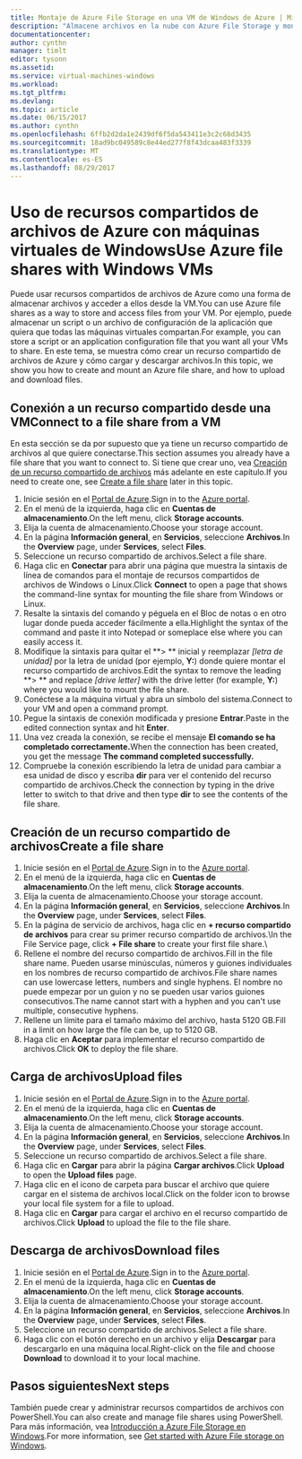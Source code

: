 ```yaml
---
title: Montaje de Azure File Storage en una VM de Windows de Azure | Microsoft Docs
description: "Almacene archivos en la nube con Azure File Storage y monte un recurso compartido de archivos de nube en una máquina virtual (VM) de Azure."
documentationcenter: 
author: cynthn
manager: timlt
editor: tysonn
ms.assetid: 
ms.service: virtual-machines-windows
ms.workload: 
ms.tgt_pltfrm: 
ms.devlang: 
ms.topic: article
ms.date: 06/15/2017
ms.author: cynthn
ms.openlocfilehash: 6ffb2d2da1e2439df6f5da543411e3c2c68d3435
ms.sourcegitcommit: 18ad9bc049589c8e44ed277f8f43dcaa483f3339
ms.translationtype: MT
ms.contentlocale: es-ES
ms.lasthandoff: 08/29/2017
---
```

# <a name="use-azure-file-shares-with-windows-vms"></a><span data-ttu-id="b9489-103">Uso de recursos compartidos de archivos de Azure con máquinas virtuales de Windows</span><span class="sxs-lookup"><span data-stu-id="b9489-103">Use Azure file shares with Windows VMs</span></span> 

<span data-ttu-id="b9489-104">Puede usar recursos compartidos de archivos de Azure como una forma de almacenar archivos y acceder a ellos desde la VM.</span><span class="sxs-lookup"><span data-stu-id="b9489-104">You can use Azure file shares as a way to store and access files from your VM.</span></span> <span data-ttu-id="b9489-105">Por ejemplo, puede almacenar un script o un archivo de configuración de la aplicación que quiera que todas las máquinas virtuales compartan.</span><span class="sxs-lookup"><span data-stu-id="b9489-105">For example, you can store a script or an application configuration file that you want all your VMs to share.</span></span> <span data-ttu-id="b9489-106">En este tema, se muestra cómo crear un recurso compartido de archivos de Azure y cómo cargar y descargar archivos.</span><span class="sxs-lookup"><span data-stu-id="b9489-106">In this topic, we show you how to create and mount an Azure file share, and how to upload and download files.</span></span>

## <a name="connect-to-a-file-share-from-a-vm"></a><span data-ttu-id="b9489-107">Conexión a un recurso compartido desde una VM</span><span class="sxs-lookup"><span data-stu-id="b9489-107">Connect to a file share from a VM</span></span>

<span data-ttu-id="b9489-108">En esta sección se da por supuesto que ya tiene un recurso compartido de archivos al que quiere conectarse.</span><span class="sxs-lookup"><span data-stu-id="b9489-108">This section assumes you already have a file share that you want to connect to.</span></span> <span data-ttu-id="b9489-109">Si tiene que crear uno, vea [Creación de un recurso compartido de archivos](#create-a-file-share) más adelante en este capítulo.</span><span class="sxs-lookup"><span data-stu-id="b9489-109">If you need to create one, see [Create a file share](#create-a-file-share) later in this topic.</span></span>

1. <span data-ttu-id="b9489-110">Inicie sesión en el [Portal de Azure](https://portal.azure.com).</span><span class="sxs-lookup"><span data-stu-id="b9489-110">Sign in to the [Azure portal](https://portal.azure.com).</span></span>
2. <span data-ttu-id="b9489-111">En el menú de la izquierda, haga clic en **Cuentas de almacenamiento**.</span><span class="sxs-lookup"><span data-stu-id="b9489-111">On the left menu, click **Storage accounts**.</span></span>
3. <span data-ttu-id="b9489-112">Elija la cuenta de almacenamiento.</span><span class="sxs-lookup"><span data-stu-id="b9489-112">Choose your storage account.</span></span>
4. <span data-ttu-id="b9489-113">En la página **Información general**, en **Servicios**, seleccione **Archivos**.</span><span class="sxs-lookup"><span data-stu-id="b9489-113">In the **Overview** page, under **Services**, select **Files**.</span></span>
5. <span data-ttu-id="b9489-114">Seleccione un recurso compartido de archivos.</span><span class="sxs-lookup"><span data-stu-id="b9489-114">Select a file share.</span></span>
6. <span data-ttu-id="b9489-115">Haga clic en **Conectar** para abrir una página que muestra la sintaxis de línea de comandos para el montaje de recursos compartidos de archivos de Windows o Linux.</span><span class="sxs-lookup"><span data-stu-id="b9489-115">Click **Connect** to open a page that shows the command-line syntax for mounting the file share from Windows or Linux.</span></span>
7. <span data-ttu-id="b9489-116">Resalte la sintaxis del comando y péguela en el Bloc de notas o en otro lugar donde pueda acceder fácilmente a ella.</span><span class="sxs-lookup"><span data-stu-id="b9489-116">Highlight the syntax of the command and paste it into Notepad or someplace else where you can easily access it.</span></span> 
8. <span data-ttu-id="b9489-117">Modifique la sintaxis para quitar el **> ** inicial y reemplazar *[letra de unidad]* por la letra de unidad (por ejemplo, **Y:**) donde quiere montar el recurso compartido de archivos.</span><span class="sxs-lookup"><span data-stu-id="b9489-117">Edit the syntax to remove the leading **> ** and replace *[drive letter]* with the drive letter (for example, **Y:**) where you would like to mount the file share.</span></span>
8. <span data-ttu-id="b9489-118">Conéctese a la máquina virtual y abra un símbolo del sistema.</span><span class="sxs-lookup"><span data-stu-id="b9489-118">Connect to your VM and open a command prompt.</span></span>
9. <span data-ttu-id="b9489-119">Pegue la sintaxis de conexión modificada y presione **Entrar**.</span><span class="sxs-lookup"><span data-stu-id="b9489-119">Paste in the edited connection syntax and hit **Enter**.</span></span>
10. <span data-ttu-id="b9489-120">Una vez creada la conexión, se recibe el mensaje **El comando se ha completado correctamente.**</span><span class="sxs-lookup"><span data-stu-id="b9489-120">When the connection has been created, you get the message **The command completed successfully.**</span></span>
11. <span data-ttu-id="b9489-121">Compruebe la conexión escribiendo la letra de unidad para cambiar a esa unidad de disco y escriba **dir** para ver el contenido del recurso compartido de archivos.</span><span class="sxs-lookup"><span data-stu-id="b9489-121">Check the connection by typing in the drive letter to switch to that drive and then type **dir** to see the contents of the file share.</span></span>



## <a name="create-a-file-share"></a><span data-ttu-id="b9489-122">Creación de un recurso compartido de archivos</span><span class="sxs-lookup"><span data-stu-id="b9489-122">Create a file share</span></span> 
1. <span data-ttu-id="b9489-123">Inicie sesión en el [Portal de Azure](https://portal.azure.com).</span><span class="sxs-lookup"><span data-stu-id="b9489-123">Sign in to the [Azure portal](https://portal.azure.com).</span></span>
2. <span data-ttu-id="b9489-124">En el menú de la izquierda, haga clic en **Cuentas de almacenamiento**.</span><span class="sxs-lookup"><span data-stu-id="b9489-124">On the left menu, click **Storage accounts**.</span></span>
3. <span data-ttu-id="b9489-125">Elija la cuenta de almacenamiento.</span><span class="sxs-lookup"><span data-stu-id="b9489-125">Choose your storage account.</span></span>
4. <span data-ttu-id="b9489-126">En la página **Información general**, en **Servicios**, seleccione **Archivos**.</span><span class="sxs-lookup"><span data-stu-id="b9489-126">In the **Overview** page, under **Services**, select **Files**.</span></span>
5. <span data-ttu-id="b9489-127">En la página de servicio de archivos, haga clic en **+ recurso compartido de archivos** para crear su primer recurso compartido de archivos.\\</span><span class="sxs-lookup"><span data-stu-id="b9489-127">In the File Service page, click **+ File share** to create your first file share.\\</span></span>
6. <span data-ttu-id="b9489-128">Rellene el nombre del recurso compartido de archivos.</span><span class="sxs-lookup"><span data-stu-id="b9489-128">Fill in the file share name.</span></span> <span data-ttu-id="b9489-129">Pueden usarse minúsculas, números y guiones individuales en los nombres de recurso compartido de archivos.</span><span class="sxs-lookup"><span data-stu-id="b9489-129">File share names can use lowercase letters, numbers and single hyphens.</span></span> <span data-ttu-id="b9489-130">El nombre no puede empezar por un guion y no se pueden usar varios guiones consecutivos.</span><span class="sxs-lookup"><span data-stu-id="b9489-130">The name cannot start with a hyphen and you can't use multiple, consecutive hyphens.</span></span> 
7. <span data-ttu-id="b9489-131">Rellene un límite para el tamaño máximo del archivo, hasta 5120 GB.</span><span class="sxs-lookup"><span data-stu-id="b9489-131">Fill in a limit on how large the file can be, up to 5120 GB.</span></span>
8. <span data-ttu-id="b9489-132">Haga clic en **Aceptar** para implementar el recurso compartido de archivos.</span><span class="sxs-lookup"><span data-stu-id="b9489-132">Click **OK** to deploy the file share.</span></span>
   
## <a name="upload-files"></a><span data-ttu-id="b9489-133">Carga de archivos</span><span class="sxs-lookup"><span data-stu-id="b9489-133">Upload files</span></span>
1. <span data-ttu-id="b9489-134">Inicie sesión en el [Portal de Azure](https://portal.azure.com).</span><span class="sxs-lookup"><span data-stu-id="b9489-134">Sign in to the [Azure portal](https://portal.azure.com).</span></span>
2. <span data-ttu-id="b9489-135">En el menú de la izquierda, haga clic en **Cuentas de almacenamiento**.</span><span class="sxs-lookup"><span data-stu-id="b9489-135">On the left menu, click **Storage accounts**.</span></span>
3. <span data-ttu-id="b9489-136">Elija la cuenta de almacenamiento.</span><span class="sxs-lookup"><span data-stu-id="b9489-136">Choose your storage account.</span></span>
4. <span data-ttu-id="b9489-137">En la página **Información general**, en **Servicios**, seleccione **Archivos**.</span><span class="sxs-lookup"><span data-stu-id="b9489-137">In the **Overview** page, under **Services**, select **Files**.</span></span>
5. <span data-ttu-id="b9489-138">Seleccione un recurso compartido de archivos.</span><span class="sxs-lookup"><span data-stu-id="b9489-138">Select a file share.</span></span>
6. <span data-ttu-id="b9489-139">Haga clic en **Cargar** para abrir la página **Cargar archivos**.</span><span class="sxs-lookup"><span data-stu-id="b9489-139">Click **Upload** to open the **Upload files** page.</span></span>
7. <span data-ttu-id="b9489-140">Haga clic en el icono de carpeta para buscar el archivo que quiere cargar en el sistema de archivos local.</span><span class="sxs-lookup"><span data-stu-id="b9489-140">Click on the folder icon to browse your local file system for a file to upload.</span></span>   
8. <span data-ttu-id="b9489-141">Haga clic en **Cargar** para cargar el archivo en el recurso compartido de archivos.</span><span class="sxs-lookup"><span data-stu-id="b9489-141">Click **Upload** to upload the file to the file share.</span></span>

## <a name="download-files"></a><span data-ttu-id="b9489-142">Descarga de archivos</span><span class="sxs-lookup"><span data-stu-id="b9489-142">Download files</span></span>
1. <span data-ttu-id="b9489-143">Inicie sesión en el [Portal de Azure](https://portal.azure.com).</span><span class="sxs-lookup"><span data-stu-id="b9489-143">Sign in to the [Azure portal](https://portal.azure.com).</span></span>
2. <span data-ttu-id="b9489-144">En el menú de la izquierda, haga clic en **Cuentas de almacenamiento**.</span><span class="sxs-lookup"><span data-stu-id="b9489-144">On the left menu, click **Storage accounts**.</span></span>
3. <span data-ttu-id="b9489-145">Elija la cuenta de almacenamiento.</span><span class="sxs-lookup"><span data-stu-id="b9489-145">Choose your storage account.</span></span>
4. <span data-ttu-id="b9489-146">En la página **Información general**, en **Servicios**, seleccione **Archivos**.</span><span class="sxs-lookup"><span data-stu-id="b9489-146">In the **Overview** page, under **Services**, select **Files**.</span></span>
5. <span data-ttu-id="b9489-147">Seleccione un recurso compartido de archivos.</span><span class="sxs-lookup"><span data-stu-id="b9489-147">Select a file share.</span></span>
6. <span data-ttu-id="b9489-148">Haga clic con el botón derecho en un archivo y elija **Descargar** para descargarlo en una máquina local.</span><span class="sxs-lookup"><span data-stu-id="b9489-148">Right-click on the file and choose **Download** to download it to your local machine.</span></span>
   

## <a name="next-steps"></a><span data-ttu-id="b9489-149">Pasos siguientes</span><span class="sxs-lookup"><span data-stu-id="b9489-149">Next steps</span></span>

<span data-ttu-id="b9489-150">También puede crear y administrar recursos compartidos de archivos con PowerShell.</span><span class="sxs-lookup"><span data-stu-id="b9489-150">You can also create and manage file shares using PowerShell.</span></span> <span data-ttu-id="b9489-151">Para más información, vea [Introducción a Azure File Storage en Windows](../../storage/files/storage-dotnet-how-to-use-files.md).</span><span class="sxs-lookup"><span data-stu-id="b9489-151">For more information, see [Get started with Azure File storage on Windows](../../storage/files/storage-dotnet-how-to-use-files.md).</span></span>

